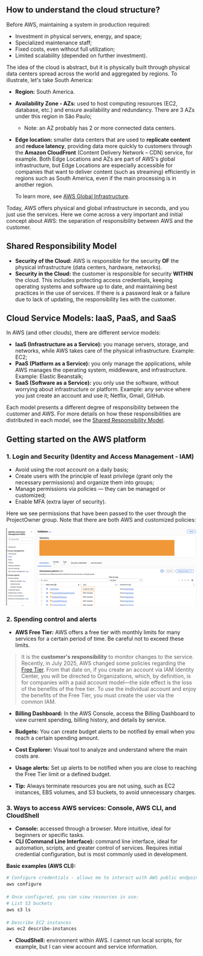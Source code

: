 
## How to understand the cloud structure?

Before AWS, maintaining a system in production required:

- Investment in physical servers, energy, and space;
- Specialized maintenance staff;
- Fixed costs, even without full utilization;
- Limited scalability (depended on further investment).

The idea of the cloud is abstract, but it is physically built through physical data centers spread across the world and aggregated by regions. To illustrate, let's take South America:

- **Region:** South America.
- **Availability Zone - AZs:** used to host computing resources (EC2, database, etc.) and ensure availability and redundancy. There are 3 AZs under this region in São Paulo;
    * Note: an AZ probably has 2 or more connected data centers.

- **Edge location:** smaller data centers that are used to **replicate content** and **reduce latency**, providing data more quickly to customers through the **Amazon CloudFront** (Content Delivery Network – CDN) service, for example. Both Edge Locations and AZs are part of AWS's global infrastructure, but Edge Locations are especially accessible for companies that want to deliver content (such as streaming) efficiently in regions such as South America, even if the main processing is in another region.

    To learn more, see [AWS Global Infrastructure](https://aws.amazon.com/about-aws/global-infrastructure/).

Today, AWS offers physical and global infrastructure in seconds, and you just use the services. Here we come across a very important and initial concept about AWS: the separation of responsibility between AWS and the customer.

## Shared Responsibility Model

- **Security of the Cloud:** AWS is responsible for the security **OF** the physical infrastructure (data centers, hardware, networks).
- **Security in the Cloud:** the customer is responsible for security **WITHIN** the cloud. This includes protecting access credentials, keeping operating systems and software up to date, and maintaining best practices in the use of services. If there is a password leak or a failure due to lack of updating, the responsibility lies with the customer.

## Cloud Service Models: IaaS, PaaS, and SaaS

In AWS (and other clouds), there are different service models:

- **IaaS (Infrastructure as a Service):** you manage servers, storage, and networks, while AWS takes care of the physical infrastructure. Example: EC2;
- **PaaS (Platform as a Service):** you only manage the applications, while AWS manages the operating system, middleware, and infrastructure. Example: Elastic Beanstalk;
- **SaaS (Software as a Service):** you only use the software, without worrying about infrastructure or platform. Example: any service where you just create an account and use it; Netflix, Gmail, GitHub.

Each model presents a different degree of responsibility between the customer and AWS. For more details on how these responsibilities are distributed in each model, see the [Shared Responsibility Model](https://docs.aws.amazon.com/prescriptive-guidance/latest/strategy-accelerating-security-maturity/understanding-the-security-scope.html).

## Getting started on the AWS platform

### 1. Login and Security (Identity and Access Management - IAM)

- Avoid using the root account on a daily basis;
- Create users with the principle of least privilege (grant only the necessary permissions) and organize them into groups;
- Manage permissions via policies — they can be managed or customized;
- Enable MFA (extra layer of security).

Here we see permissions that have been passed to the user through the ProjectOwner group. Note that there are both AWS and customized policies:

![alt text](./images/policiesValdielenUser.png)


### 2. Spending control and alerts

- **AWS Free Tier:** AWS offers a free tier with monthly limits for many services for a certain period of time. Be careful not to exceed these limits.

> It is the **customer's responsibility** to monitor changes to the service. Recently, in July 2025, AWS changed some policies regarding the [Free Tier](https://aws.amazon.com/pt/free/terms/). From that date on, if you create an account via IAM Identity Center, you will be directed to Organizations, which, by definition, is for companies with a paid account model—the side effect is the loss of the benefits of the free tier. To use the individual account and enjoy the benefits of the Free Tier, you must create the user via the common IAM.

- **Billing Dashboard:** In the AWS Console, access the Billing Dashboard to view current spending, billing history, and details by service.

- **Budgets:** You can create budget alerts to be notified by email when you reach a certain spending amount.

- **Cost Explorer:** Visual tool to analyze and understand where the main costs are.

- **Usage alerts:** Set up alerts to be notified when you are close to reaching the Free Tier limit or a defined budget.

- **Tip:** Always terminate resources you are not using, such as EC2 instances, EBS volumes, and S3 buckets, to avoid unnecessary charges.

### 3. Ways to access AWS services: Console, AWS CLI, and CloudShell

- **Console:** accessed through a browser. More intuitive, ideal for beginners or specific tasks.
- **CLI (Command Line Interface):** command line interface, ideal for automation, scripts, and greater control of services. Requires initial credential configuration, but is most commonly used in development.

**Basic examples (AWS CLI):**

```bash
# Configure credentials - allows me to interact with AWS public endpoints. You need to generate an access key for the user via IAM and enter it in the corresponding fields after running the command below:
aws configure

# Once configured, you can view resources in use:
# List S3 buckets
aws s3 ls

# Describe EC2 instances
aws ec2 describe-instances
```

- **CloudShell:** environment within AWS. I cannot run local scripts, for example, but I can view account and service information.

